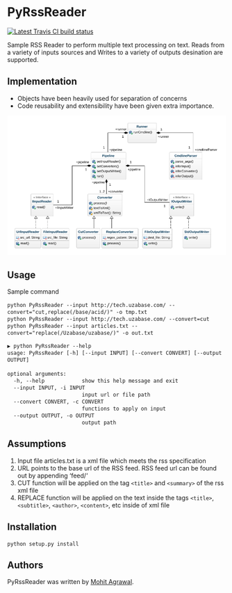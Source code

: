 PyRssReader
===========

[![Latest Travis CI build status](https://travis-ci.org/kragniz/cookiecutter-pypackage-minimal.png)](https://travis-ci.org/kragniz/cookiecutter-pypackage-minimal)

Sample RSS Reader to perform multiple text processing on text. Reads
from a variety of inputs sources and Writes to a variety of outputs
desination are supported.

Implementation
--------------

-   Objects have been heavily used for separation of concerns
-   Code reusability and extensibility have been given extra importance.

![Class Diagram](class_diagram.png)

Usage
-----

Sample command

``` {.sourceCode .}
python PyRssReader --input http://tech.uzabase.com/ --convert="cut,replace(/base/acid/)" -o tmp.txt
python PyRssReader --input http://tech.uzabase.com/ --convert=cut
python PyRssReader --input articles.txt --convert="replace(/Uzabase/uzabase/)" -o out.txt
```

``` {.sourceCode .}
▶ python PyRssReader --help
usage: PyRssReader [-h] [--input INPUT] [--convert CONVERT] [--output OUTPUT]

optional arguments:
  -h, --help            show this help message and exit
  --input INPUT, -i INPUT
                        input url or file path
  --convert CONVERT, -c CONVERT
                        functions to apply on input
  --output OUTPUT, -o OUTPUT
                        output path
```

## Assumptions
1. Input file articles.txt is a xml file which meets the rss specification 
2. URL points to the base url of the RSS feed. RSS feed url can be found out by appending ‘feed/‘ 
3. CUT function will be applied on the tag `<title>` and `<summary>` of the rss xml file
4. REPLACE function will be applied on the text inside the tags `<title>`, `<subtitle>`, `<author>`, `<content>`, etc inside of xml file

Installation
------------

``` {.sourceCode .}
python setup.py install
```

Authors
-------

PyRssReader was written by [Mohit Agrawal](mohitleoagrawal@gmail.com).
